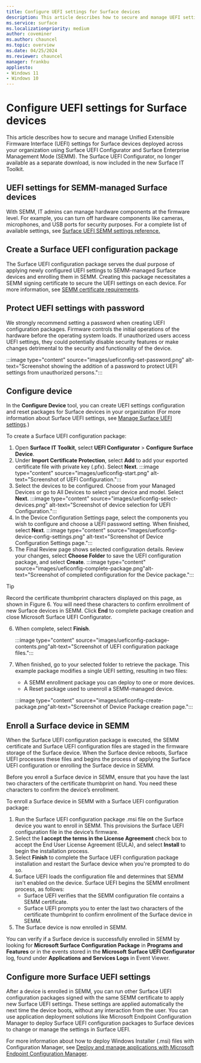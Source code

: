 ```yaml
---
title: Configure UEFI settings for Surface devices
description: This article describes how to secure and manage UEFI settings for Surface devices deployed across your organization using Surface Enterprise Management Mode (SEMM).
ms.service: surface
ms.localizationpriority: medium
author: coveminer
ms.author: chauncel
ms.topic: overview
ms.date: 04/25/2024
ms.reviewer: chauncel
manager: frankbu
appliesto:
- Windows 11
- Windows 10
---
```


# Configure UEFI settings for Surface devices

This article describes how to secure and manage Unified Extensible Firmware Interface (UEFI) settings for Surface devices deployed across your organization using  Surface UEFI Configurator and Surface Enterprise Management Mode (SEMM). The Surface UEFI Configurator, no longer available as a separate download, is now included in the new Surface IT Toolkit.

## UEFI settings for SEMM-managed Surface devices

With SEMM, IT admins can manage hardware components at the firmware level. For example, you can turn off hardware components like cameras, microphones, and USB ports for security purposes. For a complete list of available settings, see [Surface UEFI SEMM settings reference.](surface-it-toolkit-semm-uefi-settings.md)

## Create a Surface UEFI configuration package

The Surface UEFI configuration package serves the dual purpose of applying newly configured UEFI settings to SEMM-managed Surface devices and enrolling them in SEMM. Creating this package necessitates a SEMM signing certificate to secure the UEFI settings on each device. For more information, see [SEMM certificate requirements](/surface/surface-enterprise-management-mode#semm-certificate-requirements).

## Protect UEFI settings with password

We strongly recommend setting a password when creating UEFI configuration packages. Firmware controls the initial operations of the hardware before the operating system loads. If unauthorized users access UEFI settings, they could potentially disable security features or make changes detrimental to the security and functionality of the device.

:::image type="content" source="images/ueficonfig-set-password.png" alt-text="Screenshot showing the addition of a password to protect UEFI settings from unauthorized persons.":::

## Configure device

In the **Configure Device** tool, you can create UEFI settings configuration and reset packages for Surface devices in your organization (For more information about Surface UEFI settings, see [Manage Surface UEFI settings](manage-surface-uefi-settings.md).)

To create a Surface UEFI configuration package:

1. Open **Surface IT Toolkit**, select **UEFI Configurator** > **Configure Surface Device**.
2. Under **Import Certificate Protection**, select  **Add** to add your exported certificate file with private key (.pfx). Select **Next**.
    :::image type="content" source="images/ueficonfig-start.png" alt-text="Screenshot of UEFI Configuration.":::
3. Select the devices to be configured. Choose from your Managed Devices or go to All Devices to select your device and model. Select **Next**.
    :::image type="content" source="images/ueficonfig-select-devices.png" alt-text="Screenshot of device selection for UEFI Configuration.":::
4. In the Device Configuration Settings page, select the components you wish to configure and choose a UEFI password setting. When finished, select **Next**.
    :::image type="content" source="images/ueficonfig-device-config-settings.png" alt-text="Screenshot of Device Configuration Settings page.":::
5. The Final Review page shows selected configuration details. Review your changes, select **Choose Folder** to save the UEFI configuration package, and select **Create**.
    :::image type="content" source="images/ueficonfig-complete-package.png"alt-text="Screenshot of completed configuration for the Device package.":::

> [!TIP]
> Record the certificate thumbprint characters displayed on this page, as shown in Figure 6. You will need these characters to confirm enrollment of new Surface devices in SEMM. Click **End** to complete package creation and close Microsoft Surface UEFI Configurator.

6. When complete, select **Finish**.

    :::image type="content" source="images/ueficonfig-package-contents.png"alt-text="Screenshot of UEFI configuration package files.":::

7. When finished, go to your selected folder to retrieve the package. This example package modifies a single UEFI setting, resulting in two files:

    - A SEMM enrollment package you can deploy to one or more devices.
    - A Reset package used to unenroll a SEMM-managed device.

    :::image type="content" source="images/ueficonfig-create-package.png"alt-text="Screenshot of Device Package creation page.":::

## Enroll a Surface device in SEMM

When the Surface UEFI configuration package is executed, the SEMM certificate and Surface UEFI configuration files are staged in the firmware storage of the Surface device. When the Surface device reboots, Surface UEFI processes these files and begins the process of applying the Surface UEFI configuration or enrolling the Surface device in SEMM.

Before you enroll a Surface device in SEMM, ensure that you have the last two characters of the certificate thumbprint on hand. You need these characters to confirm the device’s enrollment.

To enroll a Surface device in SEMM with a Surface UEFI configuration package:

1. Run the Surface UEFI configuration package .msi file on the Surface device you want to enroll in SEMM. This provisions the Surface UEFI configuration file in the device’s firmware.
2. Select the **I accept the terms in the License Agreement** check box to accept the End User License Agreement (EULA), and select **Install** to begin the installation process.
3. Select **Finish** to complete the Surface UEFI configuration package installation and restart the Surface device when you're prompted to do so.
4. Surface UEFI loads the configuration file and determines that SEMM isn't enabled on the device. Surface UEFI begins the SEMM enrollment process, as follows:
   - Surface UEFI verifies that the SEMM configuration file contains a SEMM certificate.
   - Surface UEFI prompts you to enter the last two characters of the certificate thumbprint to confirm enrollment of the Surface device in SEMM.  
5. The Surface device is now enrolled in SEMM.

You can verify if a Surface device is successfully enrolled in SEMM by looking for **Microsoft Surface Configuration Package** in **Programs and Features**  or in the events stored in the **Microsoft Surface UEFI Configurator** log, found under **Applications and Services Logs** in Event Viewer.

## Configure more Surface UEFI settings

After a device is enrolled in SEMM, you can run other Surface UEFI configuration packages signed with the same SEMM certificate to apply new Surface UEFI settings. These settings are applied automatically the next time the device boots, without any interaction from the user. You can use application deployment solutions like Microsoft Endpoint Configuration Manager to deploy Surface UEFI configuration packages to Surface devices to change or manage the settings in Surface UEFI.

For more information about how to deploy Windows Installer (.msi) files with Configuration Manager, see [Deploy and manage applications with Microsoft Endpoint Configuration Manager](/mem/configmgr/apps/deploy-use/deploy-applications).
